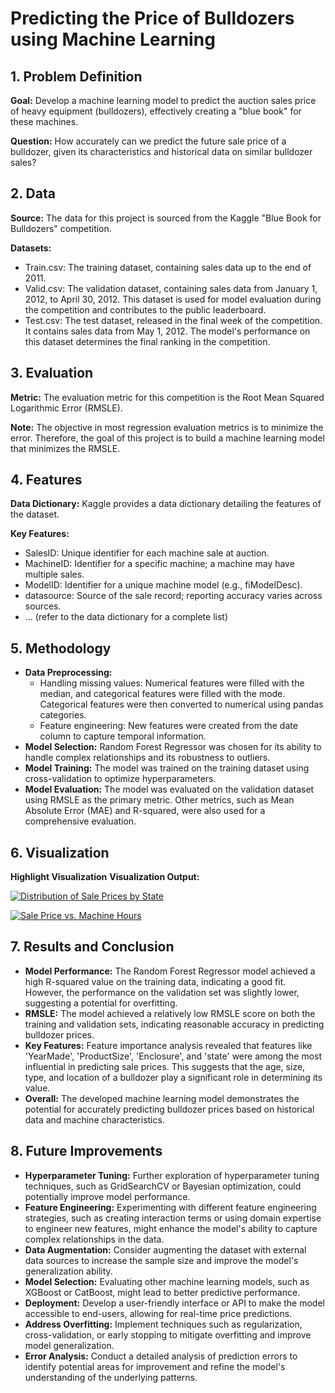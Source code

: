 # Predicting the Price of Bulldozers using Machine Learning

## 1. Problem Definition

**Goal:** Develop a machine learning model to predict the auction sales price of heavy equipment (bulldozers), effectively creating a "blue book" for these machines.

**Question:** How accurately can we predict the future sale price of a bulldozer, given its characteristics and historical data on similar bulldozer sales?

## 2. Data

**Source:** The data for this project is sourced from the Kaggle "Blue Book for Bulldozers" competition.

**Datasets:**
  - Train.csv: The training dataset, containing sales data up to the end of 2011.
  - Valid.csv: The validation dataset, containing sales data from January 1, 2012, to April 30, 2012. This dataset is used for model evaluation during the competition and contributes to the public leaderboard.
  - Test.csv: The test dataset, released in the final week of the competition. It contains sales data from May 1, 2012. The model's performance on this dataset determines the final ranking in the competition.


## 3. Evaluation

**Metric:** The evaluation metric for this competition is the Root Mean Squared Logarithmic Error (RMSLE).

**Note:** The objective in most regression evaluation metrics is to minimize the error. Therefore, the goal of this project is to build a machine learning model that minimizes the RMSLE.

## 4. Features

**Data Dictionary:** Kaggle provides a data dictionary detailing the features of the dataset.

**Key Features:**
  - SalesID: Unique identifier for each machine sale at auction.
  - MachineID: Identifier for a specific machine; a machine may have multiple sales.
  - ModelID: Identifier for a unique machine model (e.g., fiModelDesc).
  - datasource: Source of the sale record; reporting accuracy varies across sources.
  - ... (refer to the data dictionary for a complete list)

## 5. Methodology

- **Data Preprocessing:**
  - Handling missing values: Numerical features were filled with the median, and categorical features were filled with the mode. Categorical features were then converted to numerical using pandas categories.
  - Feature engineering: New features were created from the date column to capture temporal information.
- **Model Selection:** Random Forest Regressor was chosen for its ability to handle complex relationships and its robustness to outliers.
- **Model Training:** The model was trained on the training dataset using cross-validation to optimize hyperparameters.
- **Model Evaluation:** The model was evaluated on the validation dataset using RMSLE as the primary metric. Other metrics, such as Mean Absolute Error (MAE) and R-squared, were also used for a comprehensive evaluation.

## 6. Visualization

**Highlight Visualization**
**Visualization Output:**

[![Distribution of Sale Prices by State](./sale_price_by_state.png)](./sale_price_by_state.png)

[![Sale Price vs. Machine Hours](./sale_price_vs_machine_hours.png)](./sale_price_vs_machine_hours.png)


## 7. Results and Conclusion

- **Model Performance:** The Random Forest Regressor model achieved a high R-squared value on the training data, indicating a good fit. However, the performance on the validation set was slightly lower, suggesting a potential for overfitting.
- **RMSLE:** The model achieved a relatively low RMSLE score on both the training and validation sets, indicating reasonable accuracy in predicting bulldozer prices.
- **Key Features:** Feature importance analysis revealed that features like 'YearMade', 'ProductSize', 'Enclosure', and 'state' were among the most influential in predicting sale prices. This suggests that the age, size, type, and location of a bulldozer play a significant role in determining its value.
- **Overall:** The developed machine learning model demonstrates the potential for accurately predicting bulldozer prices based on historical data and machine characteristics.

## 8. Future Improvements

- **Hyperparameter Tuning:** Further exploration of hyperparameter tuning techniques, such as GridSearchCV or Bayesian optimization, could potentially improve model performance.
- **Feature Engineering:** Experimenting with different feature engineering strategies, such as creating interaction terms or using domain expertise to engineer new features, might enhance the model's ability to capture complex relationships in the data.
- **Data Augmentation:** Consider augmenting the dataset with external data sources to increase the sample size and improve the model's generalization ability.
- **Model Selection:** Evaluating other machine learning models, such as XGBoost or CatBoost, might lead to better predictive performance.
- **Deployment:** Develop a user-friendly interface or API to make the model accessible to end-users, allowing for real-time price predictions.
- **Address Overfitting:** Implement techniques such as regularization, cross-validation, or early stopping to mitigate overfitting and improve model generalization.
- **Error Analysis:** Conduct a detailed analysis of prediction errors to identify potential areas for improvement and refine the model's understanding of the underlying patterns.
